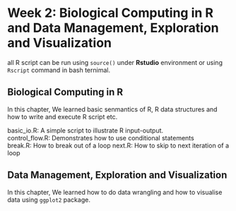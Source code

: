 # Week 2: Biological Computing in R and Data Management, Exploration and Visualization
all R script can be run using  `source()` under **Rstudio** environment or using `Rscript` command in bash ternimal.

## Biological Computing in R
In this chapter, We learned basic senmantics of R, R data structures and how to write and execute R script etc.

basic_io.R: A simple script to illustrate R input-output.  
control_flow.R: Demonstrates how to use conditional statements  
break.R: How to break out of a loop
next.R: How to skip to next iteration of a loop





## Data Management, Exploration and Visualization
In this chapter, We learned how to do data wrangling and how to visualise data using `ggplot2` package.